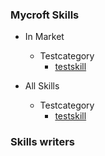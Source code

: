 
### Mycroft Skills

* In Market
    * Testcategory
        - [testskill](skills/test-skill.andlo.md)

* All Skills
    * Testcategory
        - [testskill](skills/test-skill.andlo.md)

### Skills writers